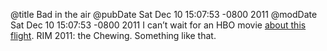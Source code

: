 @title Bad in the air
@pubDate Sat Dec 10 15:07:53 -0800 2011
@modDate Sat Dec 10 15:07:53 -0800 2011
I can’t wait for an HBO movie <a href="http://www.theverge.com/2011/12/10/2626088/rim-executives-drunk-flight-details-air-canada-plane">about this flight</a>. RIM 2011: the Chewing. Something like that.
